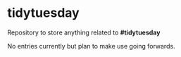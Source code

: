 # tidytuesday
Repository to store anything related to **#tidytuesday**

No entries currently but plan to make use going forwards.

